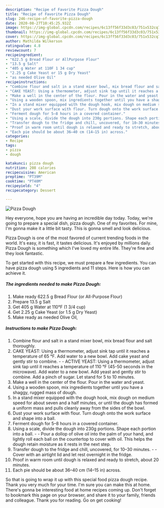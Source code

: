 ```yaml
---
description: "Recipe of Favorite Pizza Dough"
title: "Recipe of Favorite Pizza Dough"
slug: 246-recipe-of-favorite-pizza-dough
date: 2020-08-27T10:45:25.932Z
image: https://img-global.cpcdn.com/recipes/6c13ff56f33d3c03/751x532cq70/pizza-dough-recipe-main-photo.jpg
thumbnail: https://img-global.cpcdn.com/recipes/6c13ff56f33d3c03/751x532cq70/pizza-dough-recipe-main-photo.jpg
cover: https://img-global.cpcdn.com/recipes/6c13ff56f33d3c03/751x532cq70/pizza-dough-recipe-main-photo.jpg
author: Mathilda Wilkerson
ratingvalue: 4.8
reviewcount: 7
recipeingredient:
- "622.5 g Bread Flour or AllPurpose Flour"
- "13.5 g Salt"
- "405 g Water at 110F 1 34 cup"
- "2.25 g Cake Yeast or 15 g Dry Yeast"
- "as needed Olive Oil"
recipeinstructions:
- "Combine flour and salt in a stand mixer bowl, mix bread flour and salt thoroughly."
- "CAKE YEAST: Using a thermometer, adjust sink tap until it reaches a temperature of 65 °F. Add water to a new bowl. Add cake yeast and gently stir to combine.  ACTIVE YEAST: Using a thermometer, adjust sink tap until it reaches a temperature of 110 °F (45-50 seconds in the microwave). Add water to a new bowl. Add yeast and gently stir to combine. Add a pinch of sugar. Let stand for 5 to 10 minutes."
- "Make a well in the center of the flour. Pour in the water and yeast."
- "Using a wooden spoon, mix ingredients together until you have a shaggy, rugged mass of dough."
- "In a stand mixer equipped with the dough hook, mix dough on medium speed for about seven and a half minutes, or until the dough has formed a uniform mass and pulls cleanly away from the sides of the bowl."
- "Dust your work surface with flour. Turn dough onto the work surface and shape into a ball."
- "Ferment dough for 5–8 hours in a covered container."
- "Using a scale, divide the dough into 230g portions. Shape each portion into a ball.  Pour a dollop of olive oil into the palm of your hand, and lightly roll each ball on the countertop to cover with oil. This helps the dough retain moisture as it rests in the next step."
- "Transfer dough to the fridge and chill, uncovered, for 10–30 minutes.  Cover with an airtight lid and let rest overnight in the fridge."
- "Proof in warm room until dough is relaxed and ready to stretch, about 20 minutes."
- "Each pie should be about 36–40 cm (14–15 in) across."
categories:
- Recipe
tags:
- pizza
- dough

katakunci: pizza dough 
nutrition: 208 calories
recipecuisine: American
preptime: "PT39M"
cooktime: "PT40M"
recipeyield: "4"
recipecategory: Dessert

---
```



![Pizza Dough](https://img-global.cpcdn.com/recipes/6c13ff56f33d3c03/751x532cq70/pizza-dough-recipe-main-photo.jpg)

Hey everyone, hope you are having an incredible day today. Today, we're going to prepare a special dish, pizza dough. One of my favorites. For mine, I'm gonna make it a little bit tasty. This is gonna smell and look delicious.



Pizza Dough is one of the most favored of current trending foods in the world. It's easy, it is fast, it tastes delicious. It's enjoyed by millions daily. Pizza Dough is something which I've loved my entire life. They're fine and they look fantastic.


To get started with this recipe, we must prepare a few ingredients. You can have pizza dough using 5 ingredients and 11 steps. Here is how you can achieve it.

<!--inarticleads1-->

##### The ingredients needed to make Pizza Dough:

1. Make ready 622.5 g Bread Flour (or All-Purpose Flour)
1. Prepare 13.5 g Salt
1. Get 405 g Water at 110°F (1 3/4 cup)
1. Get 2.25 g Cake Yeast (or 1.5 g Dry Yeast)
1. Make ready as needed Olive Oil,




<!--inarticleads2-->

##### Instructions to make Pizza Dough:

1. Combine flour and salt in a stand mixer bowl, mix bread flour and salt thoroughly.
1. CAKE YEAST: Using a thermometer, adjust sink tap until it reaches a temperature of 65 °F. Add water to a new bowl. Add cake yeast and gently stir to combine. -  - ACTIVE YEAST: Using a thermometer, adjust sink tap until it reaches a temperature of 110 °F (45-50 seconds in the microwave). Add water to a new bowl. Add yeast and gently stir to combine. Add a pinch of sugar. Let stand for 5 to 10 minutes.
1. Make a well in the center of the flour. Pour in the water and yeast.
1. Using a wooden spoon, mix ingredients together until you have a shaggy, rugged mass of dough.
1. In a stand mixer equipped with the dough hook, mix dough on medium speed for about seven and a half minutes, or until the dough has formed a uniform mass and pulls cleanly away from the sides of the bowl.
1. Dust your work surface with flour. Turn dough onto the work surface and shape into a ball.
1. Ferment dough for 5–8 hours in a covered container.
1. Using a scale, divide the dough into 230g portions. Shape each portion into a ball. -  - Pour a dollop of olive oil into the palm of your hand, and lightly roll each ball on the countertop to cover with oil. This helps the dough retain moisture as it rests in the next step.
1. Transfer dough to the fridge and chill, uncovered, for 10–30 minutes. -  - Cover with an airtight lid and let rest overnight in the fridge.
1. Proof in warm room until dough is relaxed and ready to stretch, about 20 minutes.
1. Each pie should be about 36–40 cm (14–15 in) across.




So that is going to wrap it up with this special food pizza dough recipe. Thank you very much for your time. I'm sure you can make this at home. There's gonna be interesting food at home recipes coming up. Don't forget to bookmark this page on your browser, and share it to your family, friends and colleague. Thank you for reading. Go on get cooking!
